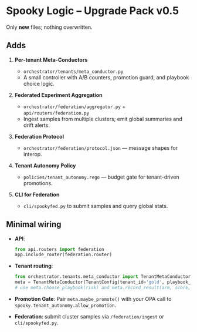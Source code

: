 # Spooky Logic – Upgrade Pack v0.5

Only **new** files; nothing overwritten.

## Adds
1) **Per-tenant Meta-Conductors**
   - `orchestrator/tenants/meta_conductor.py`
   - A small controller with A/B counters, promotion guard, and playbook choice logic.

2) **Federated Experiment Aggregation**
   - `orchestrator/federation/aggregator.py` + `api/routers/federation.py`
   - Ingest samples from multiple clusters; emit global summaries and drift alerts.

3) **Federation Protocol**
   - `orchestrator/federation/protocol.json` — message shapes for interop.

4) **Tenant Autonomy Policy**
   - `policies/tenant_autonomy.rego` — budget gate for tenant-driven promotions.

5) **CLI for Federation**
   - `cli/spookyfed.py` to submit samples and query global stats.

## Minimal wiring
- **API**:
  ```python
  from api.routers import federation
  app.include_router(federation.router)
  ```

- **Tenant routing**:
  ```python
  from orchestrator.tenants.meta_conductor import TenantMetaConductor, TenantConfig
  meta = TenantMetaConductor(TenantConfig(tenant_id='gold', playbook_control='gold_control', playbook_variant='gold_variant'))
  # use meta.choose_playbook(risk) and meta.record_result(arm, score, cost)
  ```

- **Promotion Gate**: Pair `meta.maybe_promote()` with your OPA call to `spooky.tenant_autonomy.allow_promotion`.

- **Federation**: submit cluster samples via `/federation/ingest` or `cli/spookyfed.py`.
